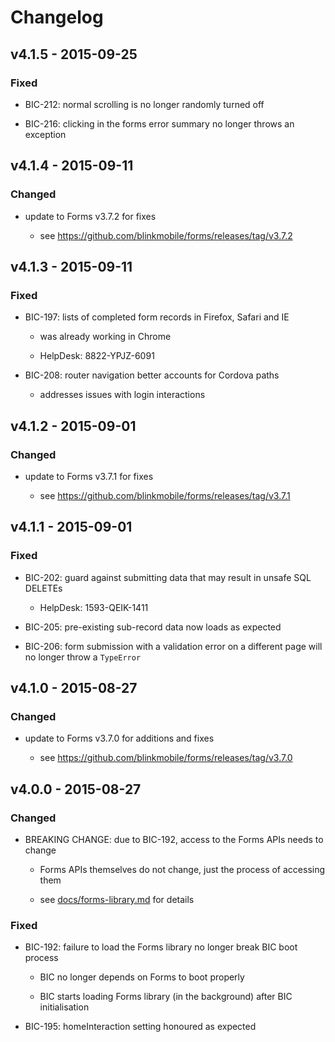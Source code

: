 # Changelog


## v4.1.5 - 2015-09-25


### Fixed

- BIC-212: normal scrolling is no longer randomly turned off

- BIC-216: clicking in the forms error summary no longer throws an exception


## v4.1.4 - 2015-09-11


### Changed

- update to Forms v3.7.2 for fixes

    - see https://github.com/blinkmobile/forms/releases/tag/v3.7.2


## v4.1.3 - 2015-09-11


### Fixed

- BIC-197: lists of completed form records in Firefox, Safari and IE

    - was already working in Chrome

    - HelpDesk: 8822-YPJZ-6091

- BIC-208: router navigation better accounts for Cordova paths

    - addresses issues with login interactions


## v4.1.2 - 2015-09-01


### Changed

- update to Forms v3.7.1 for fixes

    - see https://github.com/blinkmobile/forms/releases/tag/v3.7.1


## v4.1.1 - 2015-09-01


### Fixed

- BIC-202: guard against submitting data that may result in unsafe SQL DELETEs

    - HelpDesk: 1593-QEIK-1411

- BIC-205: pre-existing sub-record data now loads as expected

- BIC-206: form submission with a validation error on a different page will no longer throw a `TypeError`


## v4.1.0 - 2015-08-27


### Changed

- update to Forms v3.7.0 for additions and fixes

    - see https://github.com/blinkmobile/forms/releases/tag/v3.7.0


## v4.0.0 - 2015-08-27


### Changed

- BREAKING CHANGE: due to BIC-192, access to the Forms APIs needs to change

    - Forms APIs themselves do not change, just the process of accessing them

    - see [docs/forms-library.md](docs/forms-library.md) for details


### Fixed

- BIC-192: failure to load the Forms library no longer break BIC boot process

    - BIC no longer depends on Forms to boot properly

    - BIC starts loading Forms library (in the background) after BIC initialisation

- BIC-195: homeInteraction setting honoured as expected
